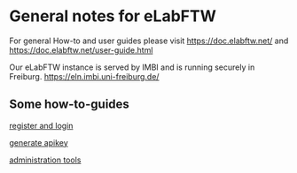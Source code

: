 # General notes for eLabFTW
For general How-to and user guides please visit <https://doc.elabftw.net/> and <https://doc.elabftw.net/user-guide.html>

Our eLabFTW instance is served by IMBI and is running securely in Freiburg.
<https://eln.imbi.uni-freiburg.de/>

## Some how-to-guides
[register and login](register_login.md)

[generate apikey](generate_apikey.md)

[administration tools](administration_tools.md)